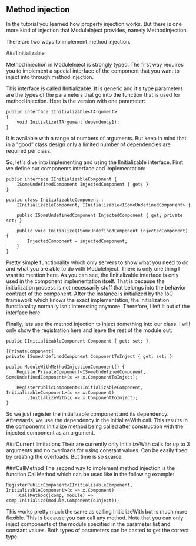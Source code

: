 ﻿Method injection
----------------

In the tutorial you learned how property injection works. But there is one more kind of injection that ModuleInject provides, namely MethodInjection.

There are two ways to implement method injection.

###IInitializable

Method injection in ModuleInject is strongly typed. The first way requires you to implement a special interface of the component that you want to inject into through method injection. 

This interface is called IInitializable. It is generic  and it's type parameters are the types of the parameters that go into the function that is used for method injection. Here is the version with one parameter:

    public interface IInitializable<TArgument>
    {
        void Initialize(TArgument dependency1);
    }

It is available with a range of numbers of arguments. But keep in mind that in a "good" class design only a limited number of dependencies are required per class.

So, let's dive into implementing and using the IInitializable interface. First we define our components interface and implementation:

    public interface IInitializableComponent {
        ISomeUndefinedComponent InjectedComponent { get; }
    }

    public class InitializableComponent : 
        IInitializableComponent, IInitializable<ISomeUndefinedComponent> {

        public ISomeUndefinedComponent InjectedComponent { get; private set; }

        public void Initialize(ISomeUndefinedComponent injectedComponent) {
            InjectedComponent = injectedComponent;
        }
    }

Pretty simple functionality which only servers to show what you need to do and what you are able to do with ModuleInject. There is only one thing I want to mention here. As you can see, the IInitializable interface is only used in the component implementation itself. That is because the initialization process is not necessarily stuff that belongs into the behavior contract of the component. After the instance is initialized by the IoC framework which knows the exact implementation, the initialization functionality normally isn't interesting anymore. Therefore, I left it out of the interface here.

Finally, lets use the method injection to inject something into our class. I will only show the registration here and leave the rest of the module out:

    public IInitializableComponent Component { get; set; }

    [PrivateComponent]
    private ISomeUndefinedComponent ComponentToInject { get; set; }

    public ModuleWithMethodInjectionComponent() {
        RegisterPrivateComponent<ISomeUndefinedComponent, SomeUndefinedComponent>(x => x.ComponentToInject);

        RegisterPublicComponent<IInitializableComponent, InitializableComponent>(x => x.Component)
            .InitializeWith(x => x.ComponentToInject);
    }

So we just register the initializable component and its dependency. Afterwards, we use the dependency in the InitializeWith call. This results in the components Initialize method being called after construction with the injected component as an argument.

###Current limitations
Their are currently only InitializeWith calls for up to 3 arguments and no overloads for using constant values. Can be easily fixed by creating the overloads. But time is so scarce.

###CallMethod
The second way to implement method injection is the function CallMethod which can be used like in the following example:

    RegisterPublicComponent<IInitializableComponent, InitializableComponent>(x => x.Component)
        .CallMethod((comp, module) => comp.Initialize(module.ComponentToInject));

This works pretty much the same as calling InitializeWith but is much more flexible. This is because you can call any method.
Note that you can only inject components of the module specified in the parameter list and constant values. Both types of parameters can be casted to get the correct type.